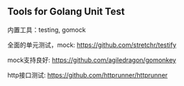 ## Tools for Golang Unit Test

内置工具：testing, gomock

全面的单元测试，mock: https://github.com/stretchr/testify

mock支持良好: https://github.com/agiledragon/gomonkey

http接口测试: https://github.com/httprunner/httprunner
